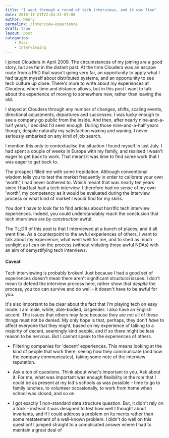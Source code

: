 ```yaml
---
title: "I went through a round of tech interviews, and it was fine"
date: 2018-11-21T22:04:31-07:00
author: Henry
permalink: /interview-experience
draft: true
layout: post
categories:
    - Misc
    - Interviewing
---
```


I joined Cloudera in April 2009. The circumstances of my joining are a good story, but are far in
the distant past. At the time Cloudera was an escape route from a PhD that wasn't going very far, an
opportunity to apply what I had taught myself about distributed systems, and an opportunity to see
tech culture up close. There's more to write about my experiences at Cloudera, when time and
distance allows, but in this post I want to talk about the experience of moving to somewhere new,
rather than leaving the old.

I stayed at Cloudera through any number of changes, shifts, scaling events, directional adjustments,
departures and successes. I was lucky enough to see a company go public from the inside. And then,
after nearly nine-and-a-half years, I decided I'd seen enough. During those nine-and-a-half years
though, despite naturally my satisfaction waxing and waning, I never seriously embarked on any kind
of job search.

I mention this only to contextualise the situation I found myself in last July. I had spent a couple
of weeks in Europe with my family, and realised I wasn't eager to get back to work. That meant it
was time to find some work that I was eager to get back to.

The prospect filled me with some trepidation. Although conventional wisdom tells you to test the
market frequently in order to calibrate your own 'worth', I had never bothered to. Which meant that
was nearly ten years since I had last had a tech interview. I therefore had _no_ sense of my own
'worth', my competency as it would be evaluated during the interview process or what kind of market
I would find for my skills.

You don't have to look far to find articles about horrific tech interview experiences. Indeed, you
could understandably reach the conclusion that tech interviews are _by construction_ awful.

The TL;DR of this post is that I interviewed at a bunch of places, and it all went fine. As a
counterpoint to the awful experiences of others, I want to talk about my experience, what went well
for me, and to shed as much sunlight as I can on the process (without violating those awful NDAs)
with an aim of demystifying tech interviews.

#### Caveat

Tech interviewing is probably broken! Just because I had a good set of experiences doesn't mean
there aren't significant structural issues. I don't mean to defend the interview process here,
rather show that _despite_ the process, you too can survive and do well - it doesn't have to be
awful for you.

It's also important to be clear about the fact that I'm playing tech on easy mode: I am male, white,
able-bodied, cisgender. I also have an English accent. The issues that others may face because they
are _not_ all of these things must not be denied. My only hope is that, perhaps, they don't _have_
to affect everyone that they might, based on my experience of talking to a majority of decent,
seemingly kind people, and if so there might be less reason to be nervous. But I cannot speak to the
experiences of others.

* Filtering companies for 'decent' experiences. This means looking at the kind of people that work
  there, seeing how they communicate (and how the company communicates), taking some note of the
  interview reputation.

* Ask a ton of questions. Think about what's important to you. Ask about it. For me, what was
  important was enough flexibility in the role that I could be as present at my kid's schools as was
  possible - time to go to family lunches, to volunteer occasionally, to work from home when school
  was closed, and so on.

* I got exactly 1 non-standard data structure question. But, it didn't rely on a trick - instead it
  was designed to test how well I thought about invariants, and if I could address a problem on its
  merits rather than some restatement of a well-known problem. I didn't do well on this question! I jumped straight to a complicated answer where I had to maintain a great deal of
